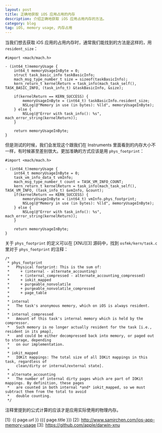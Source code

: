 ```yaml
---
layout: post
title: 正确地获取 iOS 应用占用的内存
description: 介绍正确地获取 iOS 应用占用内存的方法。
category: blog
tag: iOS, memory usage, 内存占用
---
```



当我们想去获取 iOS 应用的占用内存时，通常我们能找到的方法是这样的，用 `resident_size`：

```
#import <mach/mach.h>

- (int64_t)memoryUsage {
    int64_t memoryUsageInByte = 0;
    struct task_basic_info taskBasicInfo;
    mach_msg_type_number_t size = sizeof(taskBasicInfo);
    kern_return_t kernelReturn = task_info(mach_task_self(), TASK_BASIC_INFO, (task_info_t) &taskBasicInfo, &size);
    
    if(kernelReturn == KERN_SUCCESS) {
        memoryUsageInByte = (int64_t) taskBasicInfo.resident_size;
        NSLog(@"Memory in use (in bytes): %lld", memoryUsageInByte);
    } else {
        NSLog(@"Error with task_info(): %s", mach_error_string(kernelReturn));
    }
    
    return memoryUsageInByte;
}
```


但是测试的时候，我们会发现这个跟我们在 Instruments 里面看到的内存大小不一样，有时候甚至差别很大。更加准确的方式应该是用 `phys_footprint`：

```
#import <mach/mach.h>

- (int64_t)memoryUsage {
    int64_t memoryUsageInByte = 0;
    task_vm_info_data_t vmInfo;
    mach_msg_type_number_t count = TASK_VM_INFO_COUNT;
    kern_return_t kernelReturn = task_info(mach_task_self(), TASK_VM_INFO, (task_info_t) &vmInfo, &count);
    if(kernelReturn == KERN_SUCCESS) {
        memoryUsageInByte = (int64_t) vmInfo.phys_footprint;
        NSLog(@"Memory in use (in bytes): %lld", memoryUsageInByte);
    } else {
        NSLog(@"Error with task_info(): %s", mach_error_string(kernelReturn));
    }

    return memoryUsageInByte;
}
```


关于 `phys_footprint` 的定义可以在 [XNU][3] 源码中，找到 `osfmk/kern/task.c` 里对于 `phys_footprint` 的注释：

```
/*
 * phys_footprint
 *   Physical footprint: This is the sum of:
 *     + (internal - alternate_accounting)
 *     + (internal_compressed - alternate_accounting_compressed)
 *     + iokit_mapped
 *     + purgeable_nonvolatile
 *     + purgeable_nonvolatile_compressed
 *     + page_table
 *
 * internal
 *   The task's anonymous memory, which on iOS is always resident.
 *
 * internal_compressed
 *   Amount of this task's internal memory which is held by the compressor.
 *   Such memory is no longer actually resident for the task [i.e., resident in its pmap],
 *   and could be either decompressed back into memory, or paged out to storage, depending
 *   on our implementation.
 *
 * iokit_mapped
 *   IOKit mappings: The total size of all IOKit mappings in this task, regardless of
     clean/dirty or internal/external state].
 *
 * alternate_accounting
 *   The number of internal dirty pages which are part of IOKit mappings. By definition, these pages
 *   are counted in both internal *and* iokit_mapped, so we must subtract them from the total to avoid
 *   double counting.
 */
```


注释里提到的公式计算的应该才是应用实际使用的物理内存。





[SamirChen]: http://www.samirchen.com "SamirChen"
[1]: {{ page.url }} ({{ page.title }})
[2]: http://www.samirchen.com/ios-app-memory-usage
[3]: https://github.com/apple/darwin-xnu